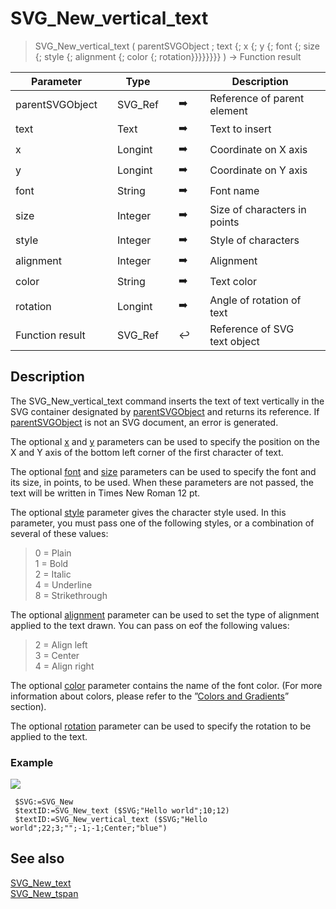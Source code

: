 <!-- svgReference := SVG_New_vertical_text ( svgObject ; text ; x ; y ; Font_Name ; Font_Size ; Styles ; Aligment ; Color ; rotation )
 -> svgObject (Text)
 -> text (Text) - String to write
 -> x (Real) - X position
 -> y (Real) - Y position
 -> Font_Name (Text) - Default is Time New Roman
 -> Font_Size (Long Integer) - Default is 12 pt
 -> Styles (Long Integer) - Default is standard
 -> Aligment (Long Integer) - Default is start (Left)
 -> Color (Text) - Front color
 -> rotation (Real)
 <- svgReference (Text)-->
# SVG_New_vertical_text

> SVG_New_vertical_text ( parentSVGObject ; text {; x {; y {; font {; size {; style {; alignment {; color {; rotation}}}}}}}} ) -> Function result

| Parameter |     | Type |     |     |     | Description |     |
| --- | --- | --- | --- | --- | --- | --- | --- |
| parentSVGObject |     | SVG_Ref |     | ➡️ |     | Reference of parent element |     |
| text |     | Text |     | ➡️ |     | Text to insert |     |
| x   |     | Longint |     | ➡️ |     | Coordinate on X axis |     |
| y   |     | Longint |     | ➡️ |     | Coordinate on Y axis |     |
| font |     | String |     | ➡️ |     | Font name |     |
| size |     | Integer |     | ➡️ |     | Size of characters in points |     |
| style |     | Integer |     | ➡️ |     | Style of characters |     |
| alignment |     | Integer |     | ➡️ |     | Alignment |     |
| color |     | String |     | ➡️ |     | Text color |     |
| rotation |     | Longint |     | ➡️ |     | Angle of rotation of text |     |
| Function result |     | SVG_Ref |     | ↩️ |     | Reference of SVG text object |     |

## Description

The SVG_New_vertical_text command inserts the text of text vertically in the SVG container designated by [parentSVGObject](## "Reference of parent element") and returns its reference. If [parentSVGObject](## "Reference of parent element") is not an SVG document, an error is generated.

The optional [x](## "Coordinate on X axis") and [y](## "Coordinate on Y axis") parameters can be used to specify the position on the X and Y axis of the bottom left corner of the first character of text.

The optional [font](## "Font name") and [size](## "Size of characters in points") parameters can be used to specify the font and its size, in points, to be used. When these parameters are not passed, the text will be written in Times New Roman 12 pt.

The optional [style](## "Style of characters") parameter gives the character style used. In this parameter, you must pass one of the following styles, or a combination of several of these values:

> 0 = Plain  
> 1 = Bold  
> 2 = Italic  
> 4 = Underline  
> 8 = Strikethrough

The optional [alignment](## "Alignment") parameter can be used to set the type of alignment applied to the text drawn. You can pass on eof the following values:

> 2 = Align left  
> 3 = Center  
> 4 = Align right

The optional [color](## "Text color") parameter contains the name of the font color. (For more information about colors, please refer to the ”[Colors and Gradients](../Colors%20and%20Gradients.md)” section).

The optional [rotation](## "Angle of rotation of text") parameter can be used to specify the rotation to be applied to the text.

### Example  

![](https://doc.4d.com/4Dv19/picture/196342/pict196342.en.png)

```4d
 $SVG:=SVG_New   
 $textID:=SVG_New_text ($SVG;"Hello world";10;12)  
 $textID:=SVG_New_vertical_text ($SVG;"Hello world";22;3;"";-1;-1;Center;"blue")
```

## See also

[SVG_New_text](SVG_New_text.md)  
[SVG_New_tspan](SVG_New_tspan.md)
